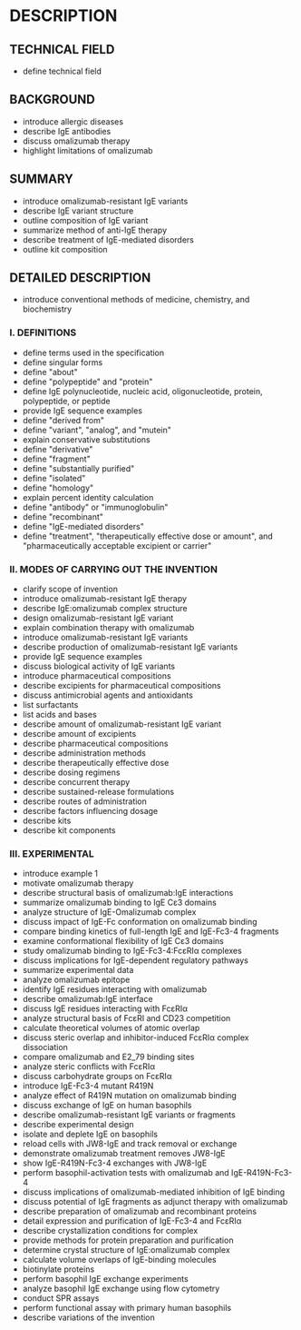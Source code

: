 # DESCRIPTION

## TECHNICAL FIELD

- define technical field

## BACKGROUND

- introduce allergic diseases
- describe IgE antibodies
- discuss omalizumab therapy
- highlight limitations of omalizumab

## SUMMARY

- introduce omalizumab-resistant IgE variants
- describe IgE variant structure
- outline composition of IgE variant
- summarize method of anti-IgE therapy
- describe treatment of IgE-mediated disorders
- outline kit composition

## DETAILED DESCRIPTION

- introduce conventional methods of medicine, chemistry, and biochemistry

### I. DEFINITIONS

- define terms used in the specification
- define singular forms
- define "about"
- define "polypeptide" and "protein"
- define IgE polynucleotide, nucleic acid, oligonucleotide, protein, polypeptide, or peptide
- provide IgE sequence examples
- define "derived from"
- define "variant", "analog", and "mutein"
- explain conservative substitutions
- define "derivative"
- define "fragment"
- define "substantially purified"
- define "isolated"
- define "homology"
- explain percent identity calculation
- define "antibody" or "immunoglobulin"
- define "recombinant"
- define "IgE-mediated disorders"
- define "treatment", "therapeutically effective dose or amount", and "pharmaceutically acceptable excipient or carrier"

### II. MODES OF CARRYING OUT THE INVENTION

- clarify scope of invention
- introduce omalizumab-resistant IgE therapy
- describe IgE:omalizumab complex structure
- design omalizumab-resistant IgE variant
- explain combination therapy with omalizumab
- introduce omalizumab-resistant IgE variants
- describe production of omalizumab-resistant IgE variants
- provide IgE sequence examples
- discuss biological activity of IgE variants
- introduce pharmaceutical compositions
- describe excipients for pharmaceutical compositions
- discuss antimicrobial agents and antioxidants
- list surfactants
- list acids and bases
- describe amount of omalizumab-resistant IgE variant
- describe amount of excipients
- describe pharmaceutical compositions
- describe administration methods
- describe therapeutically effective dose
- describe dosing regimens
- describe concurrent therapy
- describe sustained-release formulations
- describe routes of administration
- describe factors influencing dosage
- describe kits
- describe kit components

### III. EXPERIMENTAL

- introduce example 1
- motivate omalizumab therapy
- describe structural basis of omalizumab:IgE interactions
- summarize omalizumab binding to IgE Cε3 domains
- analyze structure of IgE-Omalizumab complex
- discuss impact of IgE-Fc conformation on omalizumab binding
- compare binding kinetics of full-length IgE and IgE-Fc3-4 fragments
- examine conformational flexibility of IgE Cε3 domains
- study omalizumab binding to IgE-Fc3-4:FcεRIα complexes
- discuss implications for IgE-dependent regulatory pathways
- summarize experimental data
- analyze omalizumab epitope
- identify IgE residues interacting with omalizumab
- describe omalizumab:IgE interface
- discuss IgE residues interacting with FcεRIα
- analyze structural basis of FcεRI and CD23 competition
- calculate theoretical volumes of atomic overlap
- discuss steric overlap and inhibitor-induced FcεRIα complex dissociation
- compare omalizumab and E2_79 binding sites
- analyze steric conflicts with FcεRIα
- discuss carbohydrate groups on FcεRIα
- introduce IgE-Fc3-4 mutant R419N
- analyze effect of R419N mutation on omalizumab binding
- discuss exchange of IgE on human basophils
- describe omalizumab-resistant IgE variants or fragments
- describe experimental design
- isolate and deplete IgE on basophils
- reload cells with JW8-IgE and track removal or exchange
- demonstrate omalizumab treatment removes JW8-IgE
- show IgE-R419N-Fc3-4 exchanges with JW8-IgE
- perform basophil-activation tests with omalizumab and IgE-R419N-Fc3-4
- discuss implications of omalizumab-mediated inhibition of IgE binding
- discuss potential of IgE fragments as adjunct therapy with omalizumab
- describe preparation of omalizumab and recombinant proteins
- detail expression and purification of IgE-Fc3-4 and FcεRIα
- describe crystallization conditions for complex
- provide methods for protein preparation and purification
- determine crystal structure of IgE:omalizumab complex
- calculate volume overlaps of IgE-binding molecules
- biotinylate proteins
- perform basophil IgE exchange experiments
- analyze basophil IgE exchange using flow cytometry
- conduct SPR assays
- perform functional assay with primary human basophils
- describe variations of the invention

